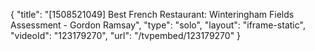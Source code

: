 {
    "title": "[1508521049] Best French Restaurant: Winteringham Fields Assessment - Gordon Ramsay",
    "type": "solo",
    "layout": "iframe-static",
    "videoId": "123179270",
    "url": "\/tvpembed\/123179270"
}